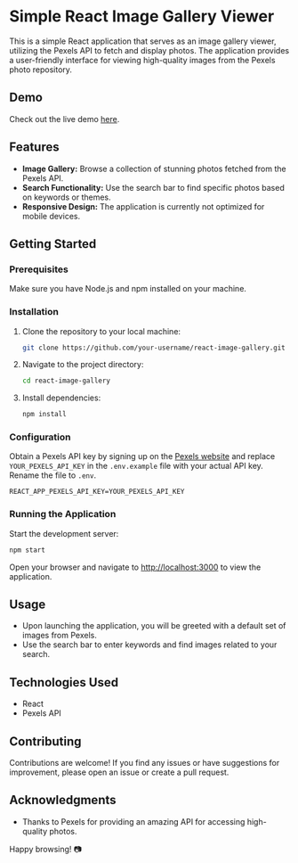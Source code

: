 # Simple React Image Gallery Viewer

This is a simple React application that serves as an image gallery viewer, utilizing the Pexels API to fetch and display photos. The application provides a user-friendly interface for viewing high-quality images from the Pexels photo repository.

## Demo

Check out the live demo [here](https://image-gallery-viewer.vercel.app/).
## Features

- **Image Gallery:** Browse a collection of stunning photos fetched from the Pexels API.
- **Search Functionality:** Use the search bar to find specific photos based on keywords or themes.
- **Responsive Design:** The application is currently not optimized for mobile devices.

## Getting Started

### Prerequisites

Make sure you have Node.js and npm installed on your machine.

### Installation

1. Clone the repository to your local machine:

    ```bash
    git clone https://github.com/your-username/react-image-gallery.git
    ```

2. Navigate to the project directory:

    ```bash
    cd react-image-gallery
    ```

3. Install dependencies:

    ```bash
    npm install
    ```

### Configuration

Obtain a Pexels API key by signing up on the [Pexels website](https://www.pexels.com/api/) and replace `YOUR_PEXELS_API_KEY` in the `.env.example` file with your actual API key. Rename the file to `.env`.

```env
REACT_APP_PEXELS_API_KEY=YOUR_PEXELS_API_KEY
```

### Running the Application

Start the development server:

```bash
npm start
```

Open your browser and navigate to [http://localhost:3000](http://localhost:3000) to view the application.

## Usage

- Upon launching the application, you will be greeted with a default set of images from Pexels.
- Use the search bar to enter keywords and find images related to your search.

## Technologies Used

- React
- Pexels API

## Contributing

Contributions are welcome! If you find any issues or have suggestions for improvement, please open an issue or create a pull request.

## Acknowledgments

- Thanks to Pexels for providing an amazing API for accessing high-quality photos.

Happy browsing! 📷
